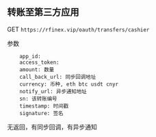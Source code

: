 ## 转账至第三方应用
GET
`
https://rfinex.vip/oauth/transfers/cashier
`

参数

```
	app_id:
	access_token:
	amount: 数量
	call_back_url: 同步回调地址
	currency: 币种, eth btc usdt cnyr
	notify_url: 异步通知地址
	sn: 该转账编号
	timestamp: 时间戳
	signature: 签名
```
无返回，有同步回调，有异步通知

